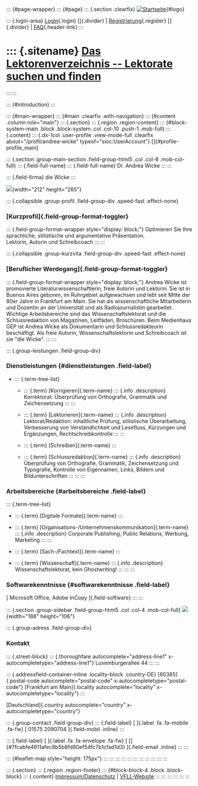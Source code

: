::: {#page-wrapper}
::: {#page}
::: {.section .clearfix}
[![Startseite](https://www.lektoren.de/sites/default/files/VfLL_logo.jpg)](/ "Startseite"){#logo}

::: {.login-area}
[Login](/user){.login} []{.divider} \|
[Registrierung](/user/register){.register} []{.divider} \|
[FAQ](/faq-page){.header-link}
:::

::: {.sitename}
[Das Lektorenverzeichnis -- Lektorate suchen und finden](/ "Startseite")
========================================================================
:::
:::

::: {#introduction}
:::

::: {#main-wrapper}
::: {#main .clearfix .with-navigation}
::: {#content .column role="main"}
::: {.section}
::: {.region .region-content}
::: {#block-system-main .block .block-system .col .col-10 .push-1 .mob-full}
::: {.content}
::: {.ds-1col .user-profile .view-mode-full .clearfix about="/profil/andrea-wicke" typeof="sioc:UserAccount"}
[]{#profile-profile_main}

::: {.section .group-main-section .field-group-html5 .col .col-8 .mob-col-full}
::: {.field-full-name}
::: {.field-full-name}
Dr. Andrea Wicke
:::
:::

::: {.field-firma}
die Wicke
:::

![](https://www.lektoren.de/sites/default/files/styles/profile-image-full/public/users/profile_img/_mg_9215_01.jpg?itok=w5vIE-0y){width="212"
height="265"}

::: {.collapsible .group-profil .field-group-div .speed-fast .effect-none}
### [Kurzprofil]{.field-group-format-toggler}

::: {.field-group-format-wrapper style="display: block;"}
Optimieren Sie Ihre sprachliche, stilistische und argumentative
Präsentation.\
Lektorin, Autorin und Schreibcoach
:::
:::

::: {.collapsible .group-kurzvita .field-group-div .speed-fast .effect-none}
### [Beruflicher Werdegang]{.field-group-format-toggler}

::: {.field-group-format-wrapper style="display: block;"}
Andrea Wicke ist promovierte Literaturwissenschaftlerin, freie Autorin
und Lektorin. Sie ist in Buenos Aires geboren, im Ruhrgebiet
aufgewachsen und lebt seit Mitte der 80er Jahre in Frankfurt am Main.
Sie hat als wissenschaftliche Mitarbeiterin und Dozentin an der
Universität und als Radiojournalistin gearbeitet. Wichtige
Arbeitsbereiche sind das Wissenschaftslektorat und die Schlussredaktion
von Magazinen, Leitfäden, Broschüren. Beim Medienhaus GEP ist Andrea
Wicke als Dokumentarin und Schlussredakteurin beschäftigt. Als freie
Autorin, Wissenschaftslektorin und Schreibcoach ist sie \"die Wicke\".
:::
:::

::: {.group-leistungen .field-group-div}
### Dienstleistungen {#dienstleistungen .field-label}

-   ::: {.term-tree-list}
    -   ::: {.term}
        [Korrigieren]{.term-name}
        ::: {.info .description}
        Korrektorat: Überprüfung von Orthografie, Grammatik und
        Zeichensetzung
        :::
        :::

    -   ::: {.term}
        [Lektorieren]{.term-name}
        ::: {.info .description}
        Lektorat/Redaktion: inhaltliche Prüfung, stilistische
        Überarbeitung, Verbesserung von Verständlichkeit und Lesefluss,
        Kürzungen und Ergänzungen, Rechtschreibkontrolle
        :::
        :::

    -   ::: {.term}
        [Schreiben]{.term-name}
        :::

    -   ::: {.term}
        [Schlussredaktion]{.term-name}
        ::: {.info .description}
        Überprüfung von Orthografie, Grammatik, Zeichensetzung und
        Typografie, Kontrolle von Eigennamen, Links, Bildern und
        Bildunterschriften
        :::
        :::
    :::

### Arbeitsbereiche {#arbeitsbereiche .field-label}

::: {.term-tree-list}
-   ::: {.term}
    [Digitale Formate]{.term-name}
    :::

-   ::: {.term}
    [Organisations-/Unternehmenskommunikation]{.term-name}
    ::: {.info .description}
    Corporate Publishing, Public Relations, Werbung, Marketing
    :::
    :::

-   ::: {.term}
    [Sach-/Fachtext]{.term-name}
    :::

-   ::: {.term}
    [Wissenschaft]{.term-name}
    ::: {.info .description}
    Wissenschaftslektorat, kein Ghostwriting!
    :::
    :::
:::

### Softwarekenntnisse {#softwarekenntnisse .field-label}

[ Microsoft Office, Adobe InCopy ]{.field-software}
:::
:::

::: {.section .group-sidebar .field-group-html5 .col .col-4 .mob-col-full}
![](https://www.lektoren.de/sites/default/files/styles/logo/public/users/profile_logo/diewickelogo_0.png?itok=GVxoaQtS){width="188"
height="106"}

::: {.group-adress .field-group-div}
### Kontakt

::: {.street-block}
::: {.thoroughfare autocomplete="address-line1" x-autocompletetype="address-line1"}
Luxemburgerallee 44
:::
:::

::: {.addressfield-container-inline .locality-block .country-DE}
[60385]{.postal-code autocomplete="postal-code"
x-autocompletetype="postal-code"} [Frankfurt am Main]{.locality
autocomplete="locality" x-autocompletetype="locality"}
:::

[Deutschland]{.country autocomplete="country"
x-autocompletetype="country"}

::: {.group-contact .field-group-div}
::: {.field-label}
[ ]{.label .fa .fa-mobile .fa-fw} [ 01575 2090704 ]{.field-mobil
.inline}
:::

::: {.field-label}
[ ]{.label .fa .fa-envelope .fa-fw} [
[]{#7fcabfe4911afec8b5b8fd80ef54fc7b1cfad1d3} ]{.field-email .inline}
:::
:::

::: {#leaflet-map style="height: 175px"}
:::
:::
:::
:::
:::
:::
:::
:::
:::
:::
:::

::: {.section}
::: {.region .region-footer}
::: {#block-block-4 .block .block-block}
::: {.content}
[Impressum/Datenschutz](/impressum) \|
[VFLL-Website](http://www.vfll.de)
:::
:::
:::
:::
:::
:::
